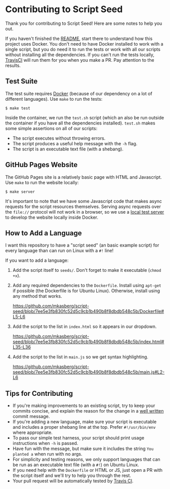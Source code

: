# Contributing to Script Seed

Thank you for contributing to Script Seed! Here are some notes to help you out.

If you haven't finished the [README](README.md), start there to understand how
this project uses Docker. You don't need to have Docker installed to work with a
single script, but you do need it to run the tests or work with all our scripts
without installing all the dependencies. If you can't run the tests locally,
[TravisCI](https://travis-ci.org/github/mkasberg/script-seed) will run them for
you when you make a PR. Pay attention to the results.

## Test Suite

The test suite requires [Docker](https://www.docker.com/) (because of our
dependency on a lot of different languages). Use `make` to run the tests:

    $ make test

Inside the container, we run the `test.sh` script (which an also be run outside
the container if you have all the dependencies installed). `test.sh` makes some
simple assertions on all of our scripts:

 * The script executes without throwing errors.
 * The script produces a useful help message with the `-h` flag.
 * The script is an executable text file (with a shebang).

## GitHub Pages Website

The GitHub Pages site is a relatively basic page with HTML and Javascript. Use
`make` to run the website locally:

    $ make server

It's important to note that we have some Javascript code that makes async
requests for the script resources themselves. Serving async requests over the
`file://` protocol will not work in a browser, so we use a
[local test server](https://developer.mozilla.org/en-US/docs/Learn/Common_questions/set_up_a_local_testing_server)
to develop the website locally inside Docker.

## How to Add a Language

I want this repository to have a "script seed" (an basic example script) for every language than can run on Linux with a `#!` line!

If you want to add a language:

 1. Add the script itself to `seeds/`. Don't forget to make it executable (`chmod +x`).
 2. Add any required dependencies to the `Dockerfile`. Install using `apt-get` if possible (the Dockerfile is for Ubuntu Linux). Otherwise, install using any method that works.

    https://github.com/mkasberg/script-seed/blob/7ee5e3fb830fc52d5c9cb1b490b8f8dbdb548c5b/Dockerfile#L5-L6

 3. Add the script to the list in `index.html` so it appears in our dropdown.

    https://github.com/mkasberg/script-seed/blob/7ee5e3fb830fc52d5c9cb1b490b8f8dbdb548c5b/index.html#L35-L36

 4. Add the script to the list in `main.js` so we get syntax highlighting.

    https://github.com/mkasberg/script-seed/blob/7ee5e3fb830fc52d5c9cb1b490b8f8dbdb548c5b/main.js#L2-L6

## Tips for Contributing

* If you're making improvements to an existing script, try to keep your commits
  concise, and explain the reason for the change in a [well
  written](https://tbaggery.com/2008/04/19/a-note-about-git-commit-messages.html)
  commit message.
* If you're adding a new language, make sure your script is executable and
  includes a proper shebang line at the top. Prefer `#!/usr/bin/env` where
  appropriate.
* To pass our simple test harness, your script should print usage instructions
  when `-h` is passed.
* Have fun with the message, but make sure it includes the string
  `You planted a` when run with no args.
* For simplicity and testing reasons, we only support languages that can be run as an executable text file (with a `#!`) on Ubuntu Linux.
* If you need help with the `Dockerfile` or HTML or JS, just open a PR with the script itself and we'll try to help you through the rest.
* Your pull request will be automatically tested by
  [Travis CI](https://travis-ci.org/mkasberg/script-seed).
